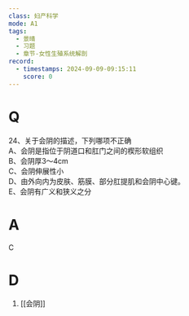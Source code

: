 ```yaml
---
class: 妇产科学
mode: A1
tags:
  - 景晴
  - 习题
  - 章节-女性生殖系统解剖
record:
  - timestamps: 2024-09-09-09:15:11
    score: 0
---
```


# Q
24、关于会阴的描述，下列哪项不正确  
A、会阴是指位于阴道口和肛门之间的楔形软组织  
B、会阴厚3～4cm  
C、会阴伸展性小  
D、由外向内为皮肤、筋膜、部分肛提肌和会阴中心键。  
E、会阴有广义和狭义之分  
# A
C
# D
1. [[会阴]]
